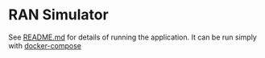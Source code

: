 # RAN Simulator
See [README.md](docs/README.md) for details of running the application.
It can be run simply with [docker-compose](docs/docker-compose.md)

[docker-compose]: https://docs.docker.com/compose/
